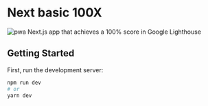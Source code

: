 
# Next basic 100X
![pwa](https://user-images.githubusercontent.com/48034545/135700784-452049ee-0f27-4431-91b6-00f1f9644d6a.gif)
Next.js app that achieves a 100% score in Google Lighthouse

## Getting Started

First, run the development server:

```bash
npm run dev
# or
yarn dev
```




